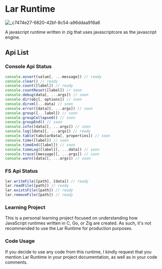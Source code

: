 # Lar Runtime

![_c7474e27-6820-42bf-8c54-a96ddaa916a6](https://github.com/vitalspace/larZig/assets/29004070/fff48450-5bfc-454d-8d62-e6c3ac2de27d)


A javascript runtime written in zig that uses javascriptcore as the javascript engine.

## Api List

### Console Api Status

```typescript
console.assert(value[, ...message]) // ready
console.clear() // ready
console.count([label]) // ready
console.countReset([label]) // soon
console.debug(data[, ...args]) // soon
console.dir(obj[, options]) // soon
console.dirxml(...data) // soon
console.error([data][, ...args]) // soon
console.group([...label]) // soon
console.groupCollapsed() // soon
console.groupEnd() // soon
console.info([data][, ...args]) // soon
console.log([data][, ...args]) // ready
console.table(tabularData[, properties]) // soon
console.time([label]) // soon
console.timeEnd([label]) // soon
console.timeLog([label][, ...data]) // soon
console.trace([message][, ...args]) // soon
console.warn([data][, ...args]) // soon
```

### FS Api Status

``` typescript
lar.writeFile([path], [data]) // ready
lar.readFile([path]) // ready
lar.existsFile([path]) // ready
lar.removeFile([path]) // ready
```

### Learning Project

This is a personal learning project focused on understanding how JavaScript runtimes written in C, Go, or Zig are created. As such, it's not recommended to use the Lar Runtime for production purposes.

### Code Usage

If you decide to use any code from this runtime, I kindly request that you mention Lar Runtime in your project documentation, as well as in your code comments.
